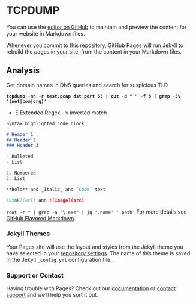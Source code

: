 # TCPDUMP

You can use the [editor on GitHub](https://github.com/sameeripro/Playbooks/edit/master/index.md) to maintain and preview the content for your website in Markdown files.

Whenever you commit to this repository, GitHub Pages will run [Jekyll](https://jekyllrb.com/) to rebuild the pages in your site, from the content in your Markdown files.

## Analysis

Get domain names in DNS queries and search for suspicious TLD

**`tcpdump -nn -r test.pcap dst port 53 | cut -d " " -f 8 | grep -Ev '(net|com|org)'`**
 - E Extended Regex - v inverted match



```markdown
Syntax highlighted code block

# Header 1
## Header 2
### Header 3

- Bulleted
- List

1. Numbered
2. List

**Bold** and _Italic_ and `Code` text

[Link](url) and ![Image](src)
```
`zcat -r * | grep -a "\.exe" | jq '.name' '.path'`
For more details see [GitHub Flavored Markdown](https://guides.github.com/features/mastering-markdown/).

### Jekyll Themes

Your Pages site will use the layout and styles from the Jekyll theme you have selected in your [repository settings](https://github.com/sameeripro/Playbooks/settings). The name of this theme is saved in the Jekyll `_config.yml` configuration file.

### Support or Contact

Having trouble with Pages? Check out our [documentation](https://help.github.com/categories/github-pages-basics/) or [contact support](https://github.com/contact) and we’ll help you sort it out.
